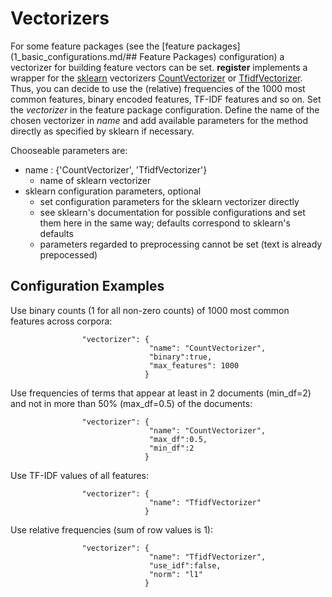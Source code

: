 # Vectorizers
For some feature packages (see the [feature packages](1_basic_configurations.md/## Feature Packages) configuration) a vectorizer for building feature vectors can be set.
**register** implements a wrapper for the [sklearn](https://scikit-learn.org) vectorizers [CountVectorizer](https://scikit-learn.org/stable/modules/generated/sklearn.feature_extraction.text.CountVectorizer.html) or [TfidfVectorizer](https://scikit-learn.org/stable/modules/generated/sklearn.feature_extraction.text.TfidfTransformer.html).
Thus, you can decide to use the (relative) frequencies of the 1000 most common features, binary encoded features, TF-IDF features and so on. 
Set the *vectorizer* in the feature package configuration. Define the name of the chosen vectorizer in *name* and add available parameters for the method directly as specified by sklearn if necessary. 

Chooseable parameters are:
* name : {'CountVectorizer', 'TfidfVectorizer'}
	- name of sklearn vectorizer
* sklearn configuration parameters, optional
	- set configuration parameters for the sklearn vectorizer directly
	- see sklearn's documentation for possible configurations and set them here in the same way; defaults correspond to sklearn's defaults
	- parameters regarded to preprocessing cannot be set (text is already prepocessed)

## Configuration Examples

Use binary counts (1 for all non-zero counts) of 1000 most common features across corpora:
````
                "vectorizer": {
                               "name": "CountVectorizer",
							   "binary":true,
                               "max_features": 1000
                              }
````

Use frequencies of terms that appear at least in 2 documents (min_df=2) and not in more than 50% (max_df=0.5) of the documents:
````
                "vectorizer": {
                               "name": "CountVectorizer",
							   "max_df":0.5,
							   "min_df":2
                              }
````

Use TF-IDF values of all features:
````
                "vectorizer": {
                               "name": "TfidfVectorizer"
                              }
````
Use relative frequencies (sum of row values is 1):
````
                "vectorizer": {
                               "name": "TfidfVectorizer",
							   "use_idf":false,
							   "norm": "l1"
                              }
````
